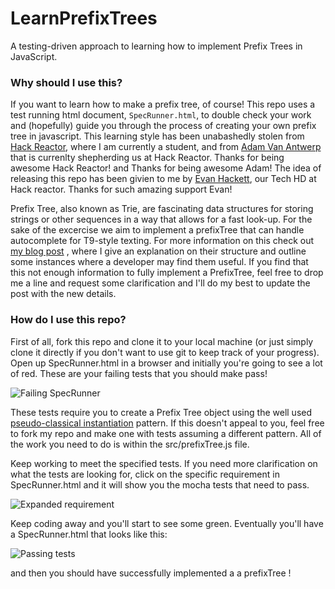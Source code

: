 # LearnPrefixTrees
A testing-driven approach to learning how to implement Prefix Trees in JavaScript.

### Why should I use this?
If you want to learn how to make a prefix tree, of course!  This repo uses a test running html document, `SpecRunner.html`, to
double check your work and (hopefully) guide you through the process of creating your own prefix tree in javascript.  This
learning style has been unabashedly stolen from [Hack Reactor](http://www.hackreactor.com/), where I am currently a student, and from [Adam Van Antwerp](https://github.com/TheAdamizer) that is currenlty shepherding us at Hack Reactor.
Thanks for being awesome Hack Reactor! and Thanks for being awesome Adam!
The idea of releasing this repo has been givien to me by [Evan Hackett](https://github.com/evanhackett), our Tech HD at Hack reactor. Thanks for such amazing support Evan!

Prefix Tree, also known as Trie, are fascinating data structures for storing strings or other sequences in a way that allows for a fast look-up. For the sake of the excercise we aim to implement a prefixTree that can handle autocomplete for T9-style texting.
For more information on this check out [my blog post](http://nick.balestra.ch/2015/Prefix-tree-data-structure/)
, where I give an explanation on their structure and outline some instances where a developer may find them useful.
 If you find that this not enough information to fully implement a PrefixTree, feel free to drop me a line and request some
 clarification and I'll do my best to update the post with the new details.

### How do I use this repo?
 First of all, fork this repo and clone it to your local machine (or just simply clone it directly if you don't want to use git
 to keep track of your progress).
 Open up SpecRunner.html in a browser and initially you're going to see a lot of red.  These are your failing tests that you
 should make pass!

 ![Failing SpecRunner](https://raw.githubusercontent.com/nickbalestra/LearnPrefixTrees/master/lib/img/prefixTreeFail.png)

 These tests require you to create a Prefix Tree object using the well used [pseudo-classical instantiation](http://nick.balestra.ch/2015/classes-and-instantiation-patterns-in-javascript/)
 pattern.  If this doesn't appeal to you, feel free to fork my repo and make one with tests assuming a different pattern.
 All of the work you need to do is within the src/prefixTree.js file.

Keep working to meet the specified tests.  If you need more clarification on what the tests are looking for, click on the
specific requirement in SpecRunner.html and it will show you the mocha tests that need to pass.

![Expanded requirement](https://raw.githubusercontent.com/nickbalestra/LearnPrefixTrees/master/lib/img/prefixTreeFailDetails.png)

Keep coding away and you'll start to see some green.  Eventually you'll have a SpecRunner.html that looks like this:

![Passing tests](https://raw.githubusercontent.com/nickbalestra/LearnPrefixTrees/master/lib/img/prefixTreePass.png)

and then you should have successfully implemented a a prefixTree !
